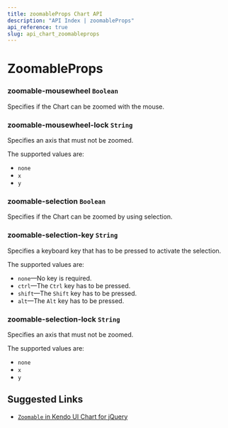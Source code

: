 ```yaml
---
title: zoomableProps Chart API
description: "API Index | zoomableProps"
api_reference: true
slug: api_chart_zoomableprops
---
```


# ZoomableProps

### zoomable-mousewheel `Boolean`

Specifies if the Chart can be zoomed with the mouse.

### zoomable-mousewheel-lock `String`

Specifies an axis that must not be zoomed.

The supported values are:

* `none`
* `x`
* `y`

### zoomable-selection `Boolean`

Specifies if the Chart can be zoomed by using selection.

### zoomable-selection-key `String`

Specifies a keyboard key that has to be pressed to activate the selection.

The supported values are:

* `none`&mdash;No key is required.
* `ctrl`&mdash;The `Ctrl` key has to be pressed.
* `shift`&mdash;The `Shift` key has to be pressed.
* `alt`&mdash;The `Alt` key has to be pressed.

### zoomable-selection-lock `String`

Specifies an axis that must not be zoomed.

The supported values are:

* `none`
* `x`
* `y`

## Suggested Links

* [`Zoomable` in Kendo UI Chart for jQuery](https://docs.telerik.com/kendo-ui/api/javascript/dataviz/ui/chart/configuration/zoomable)
